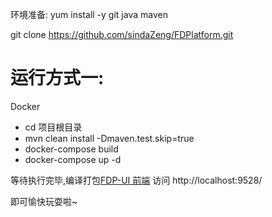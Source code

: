 环境准备:
yum install -y git java maven

git clone https://github.com/sindaZeng/FDPlatform.git

# 运行方式一:
Docker

- cd 项目根目录
- mvn clean install -Dmaven.test.skip=true
- docker-compose build
- docker-compose up -d

等待执行完毕,编译打包[FDP-UI 前端](https://github.com/sindaZeng/Fdp-ui)
访问  http://localhost:9528/ 

即可愉快玩耍啦~
